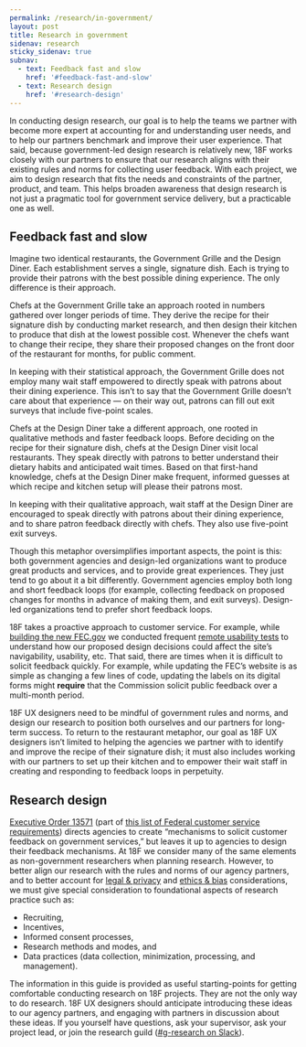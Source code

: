 ```yaml
---
permalink: /research/in-government/
layout: post
title: Research in government
sidenav: research
sticky_sidenav: true
subnav:
  - text: Feedback fast and slow
    href: '#feedback-fast-and-slow'
  - text: Research design
    href: '#research-design'
---
```


In conducting design research, our goal is to help the teams we partner with become more expert at accounting for and understanding user needs, and to help our partners benchmark and improve their user experience. That said, because government-led design research is relatively new, 18F works closely with our partners to ensure that our research aligns with their existing rules and norms for collecting user feedback. With each project, we aim to design research that fits the needs and constraints of the partner, product, and team. This helps broaden awareness that design research is not just a pragmatic tool for government service delivery, but a practicable one as well.


## Feedback fast and slow

Imagine two identical restaurants, the Government Grille and the Design Diner. Each establishment serves a single, signature dish. Each is trying to provide their patrons with the best possible dining experience. The only difference is their approach.

Chefs at the Government Grille take an approach rooted in numbers gathered over longer periods of time. They derive the recipe for their signature dish by conducting market research, and then design their kitchen to produce that dish at the lowest possible cost. Whenever the chefs want to change their recipe, they share their proposed changes on the front door of the restaurant for months, for public comment.

In keeping with their statistical approach, the Government Grille does not employ many wait staff empowered to directly speak with patrons about their dining experience. This isn’t to say that the Government Grille doesn’t care about that experience — on their way out, patrons can fill out exit surveys that include five-point scales.

Chefs at the Design Diner take a different approach, one rooted in qualitative methods and faster feedback loops. Before deciding on the recipe for their signature dish, chefs at the Design Diner visit local restaurants. They speak directly with patrons to better understand their dietary habits and anticipated wait times. Based on that first-hand knowledge, chefs at the Design Diner make frequent, informed guesses at which recipe and kitchen setup will please their patrons most.

In keeping with their qualitative approach, wait staff at the Design Diner are encouraged to speak directly with patrons about their dining experience, and to share patron feedback directly with chefs. They also use five-point exit surveys.

Though this metaphor oversimplifies important aspects, the point is this: both government agencies and design-led organizations want to produce great products and services, and to provide great experiences. They just tend to go about it a bit differently. Government agencies employ both long and short feedback loops (for example, collecting feedback on proposed changes for months in advance of making them, and exit surveys). Design-led organizations tend to prefer short feedback loops.

18F takes a proactive approach to customer service. For example, while [building the new FEC.gov](https://18f.gsa.gov/2017/05/30/the-new-fec/) we conducted frequent [remote usability tests](https://18f.gsa.gov/2018/11/14/introduction-to-remote-moderated-usability-testing-part-1/) to understand how our proposed design decisions could affect the site’s navigability, usability, etc. That said, there are times when it is difficult to solicit feedback quickly. For example, while updating the FEC’s website is as simple as changing a few lines of code, updating the labels on its digital forms might **require** that the Commission solicit public feedback over a multi-month period. 

18F UX designers need to be mindful of government rules and norms, and design our research to position both ourselves and our partners for long-term success. To return to the restaurant metaphor, our goal as 18F UX designers isn’t limited to helping the agencies we partner with to identify and improve the recipe of their signature dish; it must also includes working with our partners to set up their kitchen and to empower their wait staff in creating and responding to feedback loops in perpetuity.

## Research design

[Executive Order 13571](https://obamawhitehouse.archives.gov/the-press-office/2011/04/27/executive-order-13571-streamlining-service-delivery-and-improving-custom) (part of [this list of Federal customer service requirements](https://digital.gov/resources/government-customer-service-policies-requirements-1993-to-present/)) directs agencies to create “mechanisms to solicit customer feedback on government services,” but leaves it up to agencies to design their feedback mechanisms. At 18F we consider many of the same elements as non-government researchers when planning research. However, to better align our research with the rules and norms of our agency partners, and to better account for [legal & privacy](#) and [ethics & bias](#) considerations, we must give special consideration to foundational aspects of research practice such as:

- Recruiting,
- Incentives,
- Informed consent processes,
- Research methods and modes, and
- Data practices (data collection, minimization, processing, and management).

The information in this guide is provided as useful starting-points for getting comfortable conducting research on 18F projects. They are not the only way to do research. 18F UX designers should anticipate introducing these ideas to our agency partners, and engaging with partners in discussion about these ideas. If you yourself have questions, ask your supervisor, ask your project lead, or join the research guild ([#g-research on Slack](https://gsa-tts.slack.com/messages/C03JK2KH8)).

